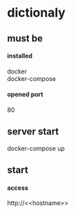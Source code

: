 # dictionaly

## must be
#### installed
docker  
docker-compose  
#### opened port
80

## server start
docker-compose up

## start 
#### access
http://\<\<hostname\>\>
